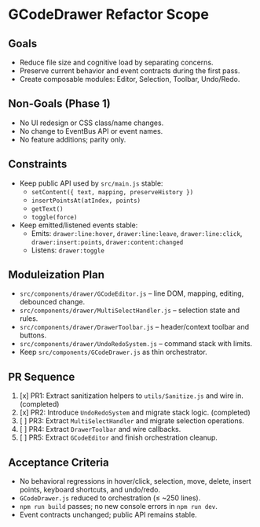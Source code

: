 # GCodeDrawer Refactor Scope

## Goals
- Reduce file size and cognitive load by separating concerns.
- Preserve current behavior and event contracts during the first pass.
- Create composable modules: Editor, Selection, Toolbar, Undo/Redo.

## Non-Goals (Phase 1)
- No UI redesign or CSS class/name changes.
- No change to EventBus API or event names.
- No feature additions; parity only.

## Constraints
- Keep public API used by `src/main.js` stable:
  - `setContent({ text, mapping, preserveHistory })`
  - `insertPointsAt(atIndex, points)`
  - `getText()`
  - `toggle(force)`
- Keep emitted/listened events stable:
  - Emits: `drawer:line:hover`, `drawer:line:leave`, `drawer:line:click`, `drawer:insert:points`, `drawer:content:changed`
  - Listens: `drawer:toggle`

## Moduleization Plan
- `src/components/drawer/GCodeEditor.js` – line DOM, mapping, editing, debounced change.
- `src/components/drawer/MultiSelectHandler.js` – selection state and rules.
- `src/components/drawer/DrawerToolbar.js` – header/context toolbar and buttons.
- `src/components/drawer/UndoRedoSystem.js` – command stack with limits.
- Keep `src/components/GCodeDrawer.js` as thin orchestrator.

## PR Sequence
1. [x] PR1: Extract sanitization helpers to `utils/Sanitize.js` and wire in. (completed)
2. [x] PR2: Introduce `UndoRedoSystem` and migrate stack logic. (completed)
3. [ ] PR3: Extract `MultiSelectHandler` and migrate selection operations.
4. [ ] PR4: Extract `DrawerToolbar` and wire callbacks.
5. [ ] PR5: Extract `GCodeEditor` and finish orchestration cleanup.

## Acceptance Criteria
- No behavioral regressions in hover/click, selection, move, delete, insert points, keyboard shortcuts, and undo/redo.
- `GCodeDrawer.js` reduced to orchestration (≤ ~250 lines).
- `npm run build` passes; no new console errors in `npm run dev`.
- Event contracts unchanged; public API remains stable.
